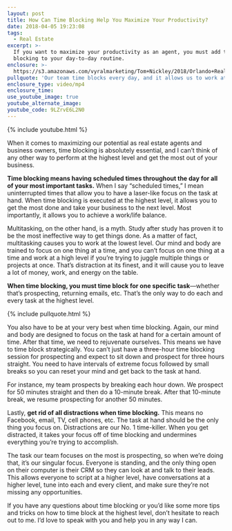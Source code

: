 ```yaml
---
layout: post
title: How Can Time Blocking Help You Maximize Your Productivity?
date: 2018-04-05 19:23:08
tags:
  - Real Estate
excerpt: >-
  If you want to maximize your productivity as an agent, you must add time
  blocking to your day-to-day routine.
enclosure: >-
  https://s3.amazonaws.com/vyralmarketing/Tom+Nickley/2018/Orlando+Real+Estate+Agent-+Maximizing+Productivity.mp4
pullquote: 'Our team time blocks every day, and it allows us to work at the highest level.'
enclosure_type: video/mp4
enclosure_time:
use_youtube_image: true
youtube_alternate_image:
youtube_code: 9LZrvE6L2N0
---
```


{% include youtube.html %}

When it comes to maximizing our potential as real estate agents and business owners, time blocking is absolutely essential, and I can’t think of any other way to perform at the highest level and get the most out of your business.

**Time blocking means having scheduled times throughout the day for all of your most important tasks.** When I say “scheduled times,” I mean uninterrupted times that allow you to have a laser-like focus on the task at hand. When time blocking is executed at the highest level, it allows you to get the most done and take your business to the next level. Most importantly, it allows you to achieve a work/life balance.&nbsp;

Multitasking, on the other hand, is a myth. Study after study has proven it to be the most ineffective way to get things done. As a matter of fact, multitasking causes you to work at the lowest level. Our mind and body are trained to focus on one thing at a time, and you can’t focus on one thing at a time and work at a high level if you’re trying to juggle multiple things or projects at once. That’s distraction at its finest, and it will cause you to leave a lot of money, work, and energy on the table.&nbsp;

**When time blocking, you must time block for one specific task**—whether that’s prospecting, returning emails, etc. That’s the only way to do each and every task at the highest level.&nbsp;

{% include pullquote.html %}

You also have to be at your very best when time blocking. Again, our mind and body are designed to focus on the task at hand for a certain amount of time. After that time, we need to rejuvenate ourselves. This means we have to time block strategically. You can’t just have a three-hour time blocking session for prospecting and expect to sit down and prospect for three hours straight. You need to have intervals of extreme focus followed by small breaks so you can reset your mind and get back to the task at hand.&nbsp;

For instance, my team prospects by breaking each hour down. We prospect for 50 minutes straight and then do a 10-minute break. After that 10-minute break, we resume prospecting for another 50 minutes.

Lastly, **get rid of all distractions when time blocking.** This means no Facebook, email, TV, cell phones, etc. The task at hand should be the only thing you focus on. Distractions are our No. 1 time-killer. When you get distracted, it takes your focus off of time blocking and undermines everything you’re trying to accomplish.

The task our team focuses on the most is prospecting, so when we’re doing that, it’s our singular focus. Everyone is standing, and the only thing open on their computer is their CRM so they can look at and talk to their leads. This allows everyone to script at a higher level, have conversations at a higher level, tune into each and every client, and make sure they’re not missing any opportunities.&nbsp;

If you have any questions about time blocking or you’d like some more tips and tricks on how to time block at the highest level, don’t hesitate to reach out to me. I’d love to speak with you and help you in any way I can.&nbsp;